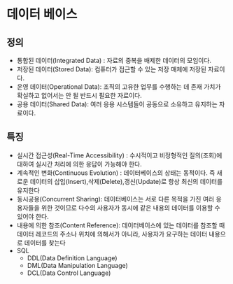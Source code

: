 # 데이터 베이스

## 정의 
* 통합된 데이터(Integrated Data) : 자료의 중복을 배제한 데이터의 모임이다.
* 저장된 데이터(Stored Data): 컴퓨터가 접근할 수 있는 저장 매체에 저장된 자료이다.
* 운영 데이터(Operational Data): 조직의 고유한 업무를 수행하는 데 존재 가치가 확실하고 없어서는 안 될 반드시 필요한 자료이다.
* 공용 데이터(Shared Data): 여러 응용 시스템들이 공동으로 소유하고 유지하는 자료이다.
## 특징 
  - 실시간 접근성(Real-Time Accessibility) : 수시적이고 비정형적인 질의(조회)에 대하여 실시간 처리에 의한 응답이 가능해야 한다.
  - 계속적인 변화(Continuous Evolution) : 데이터베이스의 상태는 동적이다. 즉 새로운 데이터의 삽입(Insert),삭제(Delete),갱신(Update)로 항상 최신의 데이터를 유지한다
  - 동시공용(Concurrent Sharing): 데이터베이스는 서로 다른 목적을 가진 여러 응용자들을 위한 것이므로 다수의 사용자가 동시에 같은 내용의 데이터를 이용할 수 있어야 한다.
  - 내용에 의한 참조(Content Reference): 데이터베이스에 있는 데이터를 참조할 때 데이터 레코드의 주소나 위치에 의해서가 아니라, 사용자가 요구하는 데이터 내용으로 데이터를 찾는다
- SQL
  - DDL(Data Definition Language)
  - DML(Data Manipulation Language)
  - DCL(Data Control Language)